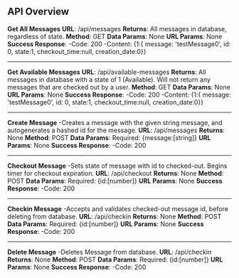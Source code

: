 ## API Overview

**Get All Messages**
**URL**: /api/messages
**Returns**: All messages in database, regardless of state.
**Method**: GET
**Data Params**: None
**URL Params**: None
**Success Response**:
		-Code: 200
		-Content: {1:{ message: 'testMessage0', id: 0, state:1, checkout_time:null, creation_date:0}}

----------

**Get Available Messages**
**URL**: /api/available-messages
**Returns**: All messages in database with a state of 1 (Available). Will not return any messages that are checked out by a user.
**Method**: GET
**Data Params**: None
**URL Params**: None
**Success Response**:
		-Code: 200
		-Content: {1:{ message: 'testMessage0', id: 0, state:1, checkout_time:null, creation_date:0}}

----------

**Create Message**
-Creates a message with the given string message, and autogenerates a hashed id for the message.
**URL**: /api/messages
**Returns**: None
**Method**: POST
**Data Params**: Required:  {message:[string]}
**URL Params**: None
**Success Response**:
		-Code: 200

----------

**Checkout Message**
-Sets state of message with id to checked-out. Begins timer for checkout expiration.
**URL**: /api/checkout
**Returns**:   None
**Method**: POST
**Data Params**: Required:  {id:[number]}
**URL Params**: None
**Success Response**:
		-Code: 200


----------


**Checkin Message**
	-Accepts and validates checked-out message id, before deleting from database.
**URL**: /api/checkin
**Returns**: None
**Method**: POST
**Data Params**: Required:  {id:[number]}
**URL Params**: None
**Success Response**:
		-Code: 200


----------


**Delete Message**
	-Deletes Message from database.
**URL**: /api/checkin
**Returns**: None
**Method**: POST
**Data Params**: Required:  {id:[number]}
**URL Params**: None
**Success Response**:
		-Code: 200
